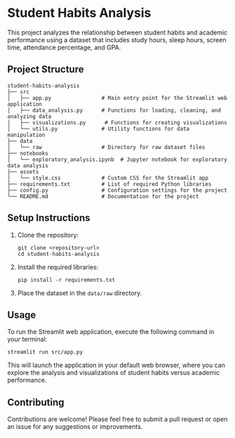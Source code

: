 # Student Habits Analysis

This project analyzes the relationship between student habits and academic performance using a dataset that includes study hours, sleep hours, screen time, attendance percentage, and GPA.

## Project Structure

```
student-habits-analysis
├── src
│   ├── app.py                # Main entry point for the Streamlit web application
│   ├── data_analysis.py      # Functions for loading, cleaning, and analyzing data
│   ├── visualizations.py      # Functions for creating visualizations
│   └── utils.py              # Utility functions for data manipulation
├── data
│   └── raw                   # Directory for raw dataset files
├── notebooks
│   └── exploratory_analysis.ipynb  # Jupyter notebook for exploratory data analysis
├── assets
│   └── style.css             # Custom CSS for the Streamlit app
├── requirements.txt          # List of required Python libraries
├── config.py                 # Configuration settings for the project
└── README.md                 # Documentation for the project
```

## Setup Instructions

1. Clone the repository:
   ```
   git clone <repository-url>
   cd student-habits-analysis
   ```

2. Install the required libraries:
   ```
   pip install -r requirements.txt
   ```

3. Place the dataset in the `data/raw` directory.

## Usage

To run the Streamlit web application, execute the following command in your terminal:
```
streamlit run src/app.py
```

This will launch the application in your default web browser, where you can explore the analysis and visualizations of student habits versus academic performance.

## Contributing

Contributions are welcome! Please feel free to submit a pull request or open an issue for any suggestions or improvements.